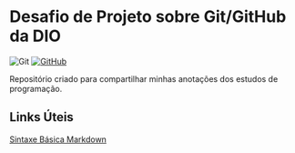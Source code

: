 # Desafio de Projeto sobre Git/GitHub da DIO 
![Git](https://img.shields.io/badge/GIT-E44C30?style=for-the-badge&logo=git&logoColor=white) [![GitHub](https://img.shields.io/badge/GitHub-100000?style=for-the-badge&logo=github&logoColor=white)](https://github.com/eugabby) 

Repositório criado para compartilhar minhas anotações dos estudos de programação.

## Links Úteis
[Sintaxe Básica Markdown](https://www.markdownguide.org/basic-syntax/)
